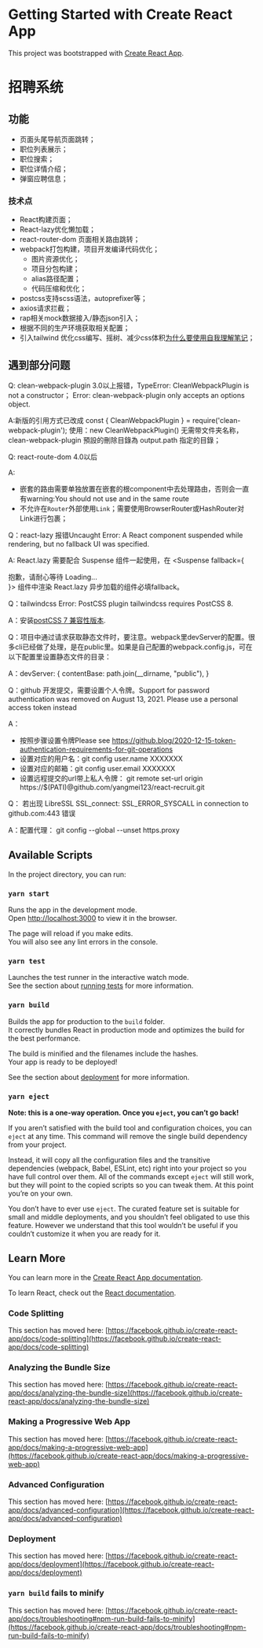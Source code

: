 # Getting Started with Create React App

This project was bootstrapped with [Create React App](https://github.com/facebook/create-react-app).

# 招聘系统

## 功能

* 页面头尾导航页面跳转；
* 职位列表展示；
* 职位搜索；
* 职位详情介绍；
* 弹窗应聘信息；

### 技术点

* React构建页面；
* React-lazy优化懒加载；
* react-router-dom 页面相关路由跳转；
* webpack打包构建，项目开发编译代码优化；
    * 图片资源优化；
    * 项目分包构建；
    * alias路径配置；
    * 代码压缩和优化；
* postcss支持scss语法，autoprefixer等；
* axios请求拦截；
* rap相关mock数据接入/静态json引入；
* 根据不同的生产环境获取相关配置；
* 引入tailwind 优化css编写、摇树、减少css体积[为什么要使用自我理解笔记](https://note.youdao.com/s/ISxeikaI)；

## 遇到部分问题

Q: clean-webpack-plugin 3.0以上报错，TypeError: CleanWebpackPlugin is not a constructor；
Error: clean-webpack-plugin only accepts an options object. 

A:新版的引用方式已改成 const { CleanWebpackPlugin } = require('clean-webpack-plugin');
使用：new CleanWebpackPlugin() 无需带文件夹名称，clean-webpack-plugin 預設的刪除目錄為 output.path 指定的目錄；

Q: react-route-dom 4.0以后

A: 
* 嵌套的路由需要单独放置在嵌套的根component中去处理路由，否则会一直有warning:You should not use <Route component> and <Route children> in the same route
* 不允许在`Router`外部使用`Link`；需要使用BrowserRouter或HashRouter对Link进行包裹；

Q：react-lazy 报错Uncaught Error: A React component suspended while rendering, but no fallback UI was specified.

A: React.lazy 需要配合 Suspense 组件一起使用，在 <Suspense fallback={<div>抱歉，请耐心等待 Loading...</div>}></Suspense> 组件中渲染 React.lazy 异步加载的组件必填fallback。

Q：tailwindcss Error: PostCSS plugin tailwindcss requires PostCSS 8.

A：安装[postCSS 7 兼容性版本](https://docs.tailwindchina.com/docs/installation#post-css-7).

Q：项目中通过请求获取静态文件时，要注意。webpack里devServer的配置。很多cli已经做了处理，是在public里。如果是自己配置的webpack.config.js，可在以下配置里设置静态文件的目录：

A：devServer: {
  contentBase: path.join(__dirname, "public"),
}

Q：github 开发提交，需要设置个人令牌。Support for password authentication was removed on August 13, 2021. Please use a personal access token instead

A：
* 按照步骤设置令牌Please see https://github.blog/2020-12-15-token-authentication-requirements-for-git-operations
* 设置对应的用户名：git config user.name XXXXXXX
* 设置对应的邮箱：git config user.email XXXXXXX
* 设置远程提交的url带上私人令牌： git remote set-url origin https://$\(PATI\)@github.com/yangmei123/react-recruit.git

Q： 若出现 LibreSSL SSL_connect: SSL_ERROR_SYSCALL in connection to github.com:443 错误

A：配置代理： git config --global --unset https.proxy

## Available Scripts

In the project directory, you can run:

### `yarn start`

Runs the app in the development mode.\
Open [http://localhost:3000](http://localhost:3000) to view it in the browser.

The page will reload if you make edits.\
You will also see any lint errors in the console.

### `yarn test`

Launches the test runner in the interactive watch mode.\
See the section about [running tests](https://facebook.github.io/create-react-app/docs/running-tests) for more information.

### `yarn build`

Builds the app for production to the `build` folder.\
It correctly bundles React in production mode and optimizes the build for the best performance.

The build is minified and the filenames include the hashes.\
Your app is ready to be deployed!

See the section about [deployment](https://facebook.github.io/create-react-app/docs/deployment) for more information.

### `yarn eject`

**Note: this is a one-way operation. Once you `eject`, you can’t go back!**

If you aren’t satisfied with the build tool and configuration choices, you can `eject` at any time. This command will remove the single build dependency from your project.

Instead, it will copy all the configuration files and the transitive dependencies (webpack, Babel, ESLint, etc) right into your project so you have full control over them. All of the commands except `eject` will still work, but they will point to the copied scripts so you can tweak them. At this point you’re on your own.

You don’t have to ever use `eject`. The curated feature set is suitable for small and middle deployments, and you shouldn’t feel obligated to use this feature. However we understand that this tool wouldn’t be useful if you couldn’t customize it when you are ready for it.

## Learn More

You can learn more in the [Create React App documentation](https://facebook.github.io/create-react-app/docs/getting-started).

To learn React, check out the [React documentation](https://reactjs.org/).

### Code Splitting

This section has moved here: [https://facebook.github.io/create-react-app/docs/code-splitting](https://facebook.github.io/create-react-app/docs/code-splitting)

### Analyzing the Bundle Size

This section has moved here: [https://facebook.github.io/create-react-app/docs/analyzing-the-bundle-size](https://facebook.github.io/create-react-app/docs/analyzing-the-bundle-size)

### Making a Progressive Web App

This section has moved here: [https://facebook.github.io/create-react-app/docs/making-a-progressive-web-app](https://facebook.github.io/create-react-app/docs/making-a-progressive-web-app)

### Advanced Configuration

This section has moved here: [https://facebook.github.io/create-react-app/docs/advanced-configuration](https://facebook.github.io/create-react-app/docs/advanced-configuration)

### Deployment

This section has moved here: [https://facebook.github.io/create-react-app/docs/deployment](https://facebook.github.io/create-react-app/docs/deployment)

### `yarn build` fails to minify

This section has moved here: [https://facebook.github.io/create-react-app/docs/troubleshooting#npm-run-build-fails-to-minify](https://facebook.github.io/create-react-app/docs/troubleshooting#npm-run-build-fails-to-minify)
